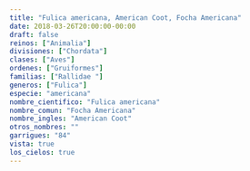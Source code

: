 ```yaml
---
title: "Fulica americana, American Coot, Focha Americana"
date: 2018-03-26T20:00:00-00:00
draft: false
reinos: ["Animalia"]
divisiones: ["Chordata"]
clases: ["Aves"]
ordenes: ["Gruiformes"]
familias: ["Rallidae "]
generos: ["Fulica"]
especie: "americana"
nombre_cientifico: "Fulica americana"
nombre_comun: "Focha Americana"
nombre_ingles: "American Coot"
otros_nombres: ""
garrigues: "84"
vista: true
los_cielos: true
---
```

